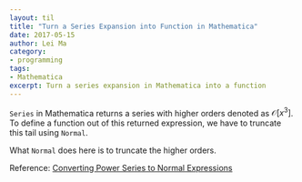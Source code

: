 ```yaml
---
layout: til
title: "Turn a Series Expansion into Function in Mathematica"
date: 2017-05-15
author: Lei Ma
category:
- programming
tags:
- Mathematica
excerpt: Turn a series expansion in Mathematica into a function
---
```


`Series` in Mathematica returns a series with higher orders denoted as $\mathscr O[x^3]$. To define a function out of this returned expression, we have to truncate this tail using `Normal`.

What `Normal` does here is to truncate the higher orders.

Reference: [Converting Power Series to Normal Expressions](https://reference.wolfram.com/language/tutorial/ConvertingPowerSeriesToNormalExpressions.html)
